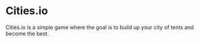 # Cities.io

Cities.io is a simple game where the goal is to build up your city of tents and become the best.
